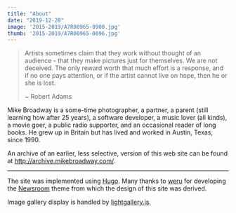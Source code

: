 ```yaml
---
title: "About"
date: "2019-12-28"
image: '2015-2019/A7R00965-0900.jpg'
thumb: '2015-2019/A7R00965-0096.jpg'
---
```


> Artists sometimes claim that they work without thought of an audience - that they make pictures just for themselves. We are not deceived. The only reward worth that much effort is a response, and if no one pays attention, or if the artist cannot live on hope, then he or she is lost.
>
> ~ Robert Adams

Mike Broadway is a some-time photographer, a partner, a parent (still learning how after 25 years), a software developer, a music lover (all kinds), a movie goer, a public radio supporter, and an occasional reader of long books. He grew up in Britain but has lived and worked in Austin, Texas, since 1990.

An archive of an earlier, less selective, version of this web site can be found at <http://archive.mikebroadway.com/>.

---

The site was implemented using [Hugo](https://gohugo.io/). Many thanks to [weru](https://github.com/onweru/newsroom) for developing the [Newsroom](https://themes.gohugo.io/newsroom/) theme from which the design of this site was derived.

Image gallery display is handled by [lightgallery.js](https://sachinchoolur.github.io/lightgallery.js/).
